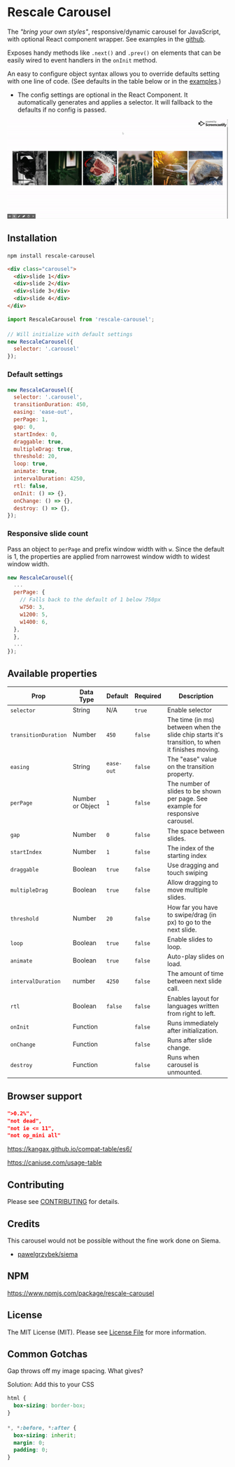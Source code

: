 # Rescale Carousel

The _"bring your own styles"_, responsive/dynamic carousel for JavaScript, with optional React component wrapper. See examples in the [github](https://github.com/jameygleason/rescale-carousel/tree/master/examples).

Exposes handy methods like `.next()` and `.prev()` on elements that can be easily wired to event handlers in the `onInit` method. 

An easy to configure object syntax allows you to override defaults setting with one line of code. (See defaults in the table below or in the [examples](https://github.com/jameygleason/rescale-carousel/tree/master/examples).)

* The config settings are optional in the React Component. It automatically generates and applies a selector. It will fallback to the defaults if no config is passed.

[![rescale-carousel demo](docs/assets/demo.gif)](https://www.youtube.com/watch?v=vvPyo-rluss)

## Installation

`npm install rescale-carousel`

```html
<div class="carousel">
  <div>slide 1</div>
  <div>slide 2</div>
  <div>slide 3</div>
  <div>slide 4</div>
</div>
```

```js
import RescaleCarousel from 'rescale-carousel';

// Will initialize with default settings
new RescaleCarousel({
  selector: '.carousel'
});
```

### Default settings

```js
new RescaleCarousel({
  selector: '.carousel',
  transitionDuration: 450,
  easing: 'ease-out',
  perPage: 1,
  gap: 0,
  startIndex: 0,
  draggable: true,
  multipleDrag: true,
  threshold: 20,
  loop: true,
  animate: true,
  intervalDuration: 4250,
  rtl: false,
  onInit: () => {},
  onChange: () => {},
  destroy: () => {},
});
```

### Responsive slide count

Pass an object to `perPage` and prefix window width with `w`. Since the default is 1, the properties are applied from narrowest window width to widest window width.

```js
new RescaleCarousel({
  ...
  perPage: {
    // Falls back to the default of 1 below 750px
    w750: 3,
    w1200: 5,
    w1400: 6,
  },
  },
  ...
});
```

## Available properties

Prop                 | Data Type  | Default   | Required  | Description
-------------------  | ---------- | --------- | -------   | -----------
`selector`           | String     | N/A       | `true`    | Enable selector
`transitionDuration` | Number     | `450`     | `false`   | The time (in ms) between when the slide chip starts it's transition, to when it finishes moving.
`easing`             | String     | `ease-out`| `false`   | The "ease" value on the transition property.
`perPage`           | Number or Object | `1`  | `false`   | The number of slides to be shown per page. See example for responsive carousel.
`gap`               | Number      | `0`    | `false`   | The space between slides.
`startIndex`        | Number      | `1`    | `false`   | The index of the starting index
`draggable`         | Boolean     | `true` | `false`   | Use dragging and touch swiping
`multipleDrag`      | Boolean     | `true` | `false`   | Allow dragging to move multiple slides.
`threshold`         | Number      | `20`   | `false`   | How far you have to swipe/drag (in px) to go to the next slide.
`loop`              | Boolean     | `true`   | `false` | Enable slides to loop.
`animate`           | Boolean     | `true`   | `false` | Auto-play slides on load.
`intervalDuration`  | number      | `4250`   | `false` | The amount of time between next slide call.
`rtl`               | Boolean     | `false`  | `false`   | Enables layout for languages written from right to left.
`onInit`             | Function   |          | `false`   | Runs immediately after initialization.
`onChange`           | Function   |          | `false`   | Runs after slide change.
`destroy`            | Function   |          | `false`   | Runs when carousel is unmounted.

## Browser support

```json
">0.2%",
"not dead",
"not ie <= 11",
"not op_mini all"
```

https://kangax.github.io/compat-table/es6/

https://caniuse.com/usage-table

## Contributing

Please see [CONTRIBUTING](CONTRIBUTING.md) for details.

## Credits

This carousel would not be possible without the fine work done on Siema.

* [pawelgrzybek/siema](https://github.com/pawelgrzybek/siema)

## NPM

https://www.npmjs.com/package/rescale-carousel

## License

The MIT License (MIT). Please see [License File](LICENSE.md) for more information.

## Common Gotchas

Gap throws off my image spacing. What gives?

Solution: Add this to your CSS

```css
html {
  box-sizing: border-box;
}

*, *:before, *:after {
  box-sizing: inherit;
  margin: 0;
  padding: 0;
}
```